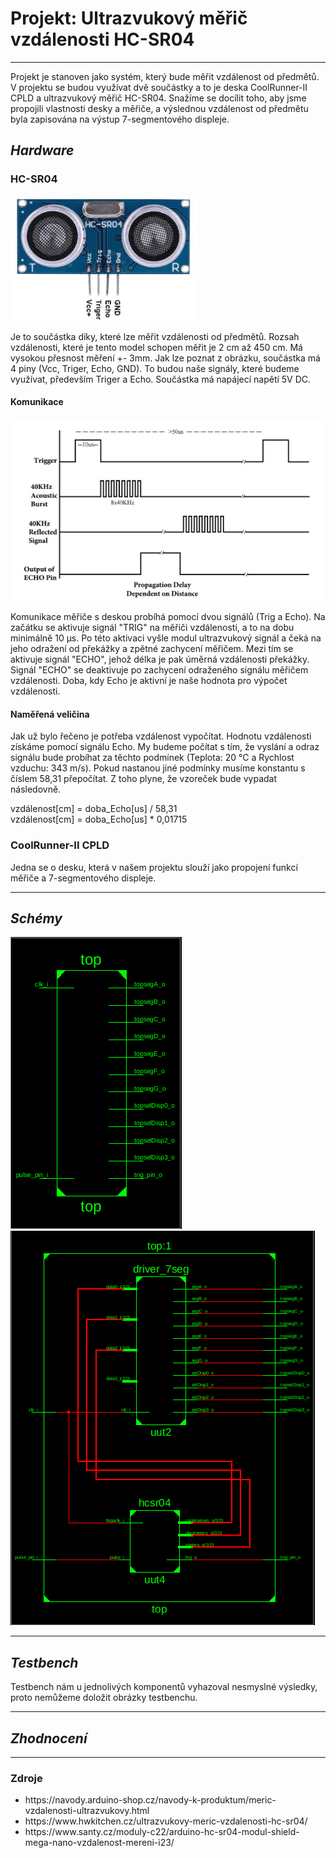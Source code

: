   <h1><b>Projekt: Ultrazvukový měřič vzdálenosti HC-SR04</b></h1>
<hr>
  <p>
    Projekt je stanoven jako systém, který bude měřit vzdálenost od předmětů. V projektu se budou využívat dvě součástky a to je deska CoolRunner-II CPLD a ultrazvukový měřič HC-SR04. Snažíme se docílit toho, aby jsme propojili vlastnosti desky a měřiče, a výslednou vzdálenost od předmětu byla zapisována na výstup 7-segmentového displeje.
  </p>
<h2><i>Hardware</i></h2>
  <h3>HC-SR04</h3>
    <img src="img/HC-SR04-PINOUT.jpg" alt="pinout" width="300px" height="200px" />
    <p>
      Je to součástka díky, které lze měřit vzdálenosti od předmětů. Rozsah vzdálenosti, které je tento model schopen měřit je 2 cm až 450 cm. Má vysokou přesnost měření +- 3mm. Jak lze poznat z obrázku, součástka má 4 piny (Vcc, Triger, Echo, GND). To budou naše signály, které budeme využívat, především Triger a Echo. Součástka má napájecí napětí 5V DC.
    </p>
    <h4>Komunikace</h4>
      <img src="img/HC-SR04_komunikace.png" alt="Komunikace" width="" height="" />
      <p>
        Komunikace měřiče s deskou probíhá pomocí dvou signálů (Trig a Echo). Na začátku se aktivuje signál "TRIG" na měřiči vzdálenosti, a to na dobu minimálně 10 μs. Po této aktivaci vyšle modul ultrazvukový signál a čeká na jeho odražení od překážky a zpětné zachycení měřičem. Mezi tím se aktivuje signál "ECHO", jehož délka je pak úměrná vzdálenosti překážky. Signál "ECHO" se deaktivuje po zachycení odraženého signálu měřičem vzdálenosti. Doba, kdy Echo je aktivní je naše hodnota pro výpočet vzdálenosti.
      </p>
    <h4>Naměřená veličina</h4>
      <p>
        Jak už bylo řečeno je potřeba vzdálenost vypočítat. Hodnotu vzdálenosti získáme pomocí signálu Echo. My budeme počítat s tím, že vyslání a odraz signálu bude probíhat za těchto podmínek (Teplota: 20 °C a Rychlost vzduchu: 343 m/s). Pokud nastanou jiné podmínky musíme konstantu s číslem 58,31 přepočítat. Z toho plyne, že vzoreček bude vypadat následovně. 
      </p>
      <p>
        vzdálenost[cm] = doba_Echo[us] / 58,31 <br />
        vzdálenost[cm] = doba_Echo[us] * 0,01715
      </p>
 <!--      <p>
        Jelikož je dělení ve VHDL jazyku složitější než násobení, tak lze použít vzoreček z fyziky s = v * t. Kde s je naše vzdálenost v cm, pak v je rychlost světla při 20 °C a to je 343 m/s. Rychlost převedeme na cm/us, a to je 0,0343 cm/us. Náš výsledek z Echa je v us, proto musíme převést i rychlost. Konečnou vzdálenost musíme vydělit dvěma, protože výsledek je vzdálenost signálu oběma směry.
      </p>
      <p>
        vzdálenost[cm] = doba_Echo[us] * 0,0343 * 0,5
      </p> -->
  <h3>CoolRunner-II CPLD</h3>
    <p>
      Jedna se o desku, která v našem projektu slouží jako propojení funkcí měřiče a 7-segmentového displeje.         
    </p>
<hr>
<h2><i>Schémy</i></h2>
  <img src="img/top_schema.PNG" alt="schema" />
  <img src="img/schema.PNG" alt="schema" />
<hr>  
<h2><i>Testbench</i></h2>
  <p>Testbench nám u jednolivých komponentů vyhazoval nesmyslné výsledky, proto nemůžeme doložit obrázky testbenchu.</p>
<hr>
<h2><i>Zhodnocení</i></h2>
  <p></p>
<hr>
  <h3>Zdroje</h3>
<ul>
  <li>https://navody.arduino-shop.cz/navody-k-produktum/meric-vzdalenosti-ultrazvukovy.html</li>
  <li>https://www.hwkitchen.cz/ultrazvukovy-meric-vzdalenosti-hc-sr04/</li>
  <li>https://www.santy.cz/moduly-c22/arduino-hc-sr04-modul-shield-mega-nano-vzdalenost-mereni-i23/</li>
</ul>
